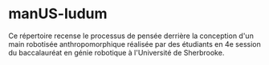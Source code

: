 ﻿# manUS-ludum

Ce répertoire recense le processus de pensée derrière la conception d'un main robotisée anthropomorphique réalisée par des étudiants en 4e session du baccalauréat en génie robotique à l'Université de Sherbrooke.
